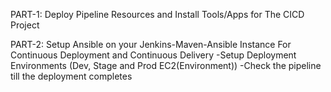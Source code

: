 PART-1:  Deploy Pipeline Resources and Install Tools/Apps for The CICD Project 

PART-2: Setup Ansible on your Jenkins-Maven-Ansible Instance For Continuous Deployment and Continuous Delivery
-Setup Deployment Environments (Dev, Stage and Prod EC2(Environment))
-Check the pipeline till the deployment completes
